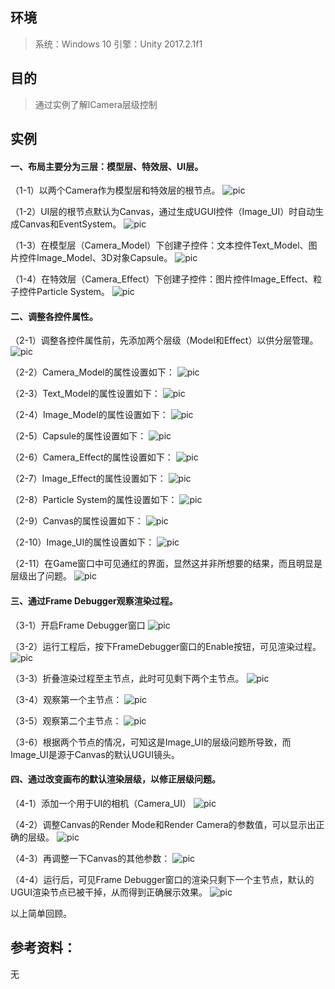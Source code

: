 ## 环境

> 系统：Windows 10
> 引擎：Unity 2017.2.1f1

## 目的
> 通过实例了解lCamera层级控制

## 实例
#### 一、布局主要分为三层：模型层、特效层、UI层。

（1-1）以两个Camera作为模型层和特效层的根节点。
 ![pic](./pic/101.png)

（1-2）UI层的根节点默认为Canvas，通过生成UGUI控件（Image_UI）时自动生成Canvas和EventSystem。
 ![pic](./pic/102.png)

（1-3）在模型层（Camera_Model）下创建子控件：文本控件Text_Model、图片控件Image_Model、3D对象Capsule。
 ![pic](./pic/103.png)

（1-4）在特效层（Camera_Effect）下创建子控件：图片控件Image_Effect、粒子控件Particle System。
 ![pic](./pic/104.png)



#### 二、调整各控件属性。

（2-1）调整各控件属性前，先添加两个层级（Model和Effect）以供分层管理。
 ![pic](./pic/201.png)

（2-2）Camera_Model的属性设置如下：
 ![pic](./pic/202.png)

（2-3）Text_Model的属性设置如下：
 ![pic](./pic/203.png)

（2-4）Image_Model的属性设置如下：
 ![pic](./pic/204.png)

（2-5）Capsule的属性设置如下：
 ![pic](./pic/205.png)

（2-6）Camera_Effect的属性设置如下：
 ![pic](./pic/206.png)

（2-7）Image_Effect的属性设置如下：
 ![pic](./pic/207.png)

（2-8）Particle System的属性设置如下：
 ![pic](./pic/208.png)

（2-9）Canvas的属性设置如下：
 ![pic](./pic/209.png)

（2-10）Image_UI的属性设置如下：
 ![pic](./pic/210.png)

（2-11）在Game窗口中可见通红的界面，显然这并非所想要的结果，而且明显是层级出了问题。
 ![pic](./pic/211.png)



#### 三、通过Frame Debugger观察渲染过程。

（3-1）开启Frame Debugger窗口
 ![pic](./pic/301.png)

（3-2）运行工程后，按下FrameDebugger窗口的Enable按钮，可见渲染过程。
 ![pic](./pic/302.png)

（3-3）折叠渲染过程至主节点，此时可见剩下两个主节点。
 ![pic](./pic/303.png)

（3-4）观察第一个主节点：
 ![pic](./pic/304.png)

（3-5）观察第二个主节点：
 ![pic](./pic/305.png)

（3-6）根据两个节点的情况，可知这是Image_UI的层级问题所导致，而Image_UI是源于Canvas的默认UGUI镜头。



#### 四、通过改变画布的默认渲染层级，以修正层级问题。

（4-1）添加一个用于UI的相机（Camera_UI）
 ![pic](./pic/401.png)

（4-2）调整Canvas的Render Mode和Render Camera的参数值，可以显示出正确的层级。
 ![pic](./pic/402.png)

（4-3）再调整一下Canvas的其他参数：
 ![pic](./pic/403.png)

（4-4）运行后，可见Frame Debugger窗口的渲染只剩下一个主节点，默认的UGUI渲染节点已被干掉，从而得到正确展示效果。
 ![pic](./pic/404.png)



以上简单回顾。

## 参考资料：

无